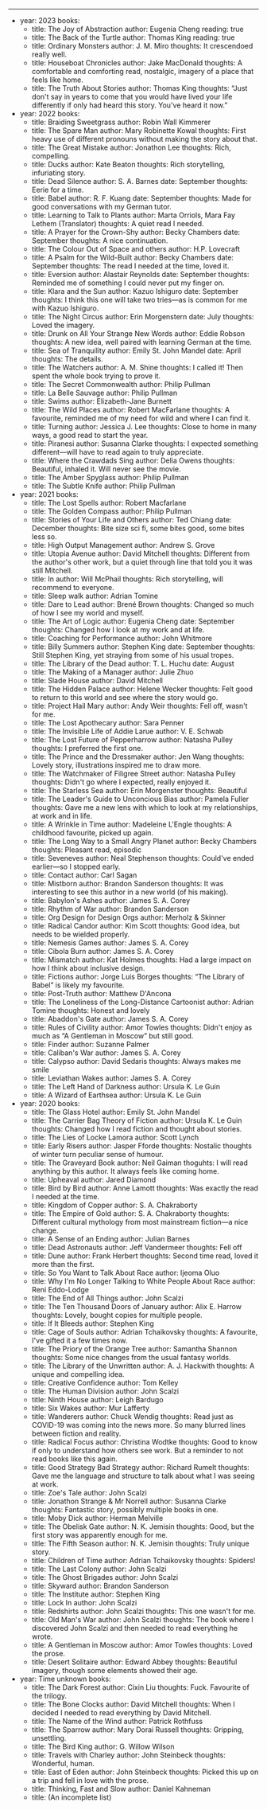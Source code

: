 ---

- year: 2023
  books:
  - title: The Joy of Abstraction
    author: Eugenia Cheng
    reading: true
  - title: The Back of the Turtle
    author: Thomas King
    reading: true
  - title: Ordinary Monsters
    author: J. M. Miro
    thoughts: It crescendoed really well.
  - title: Houseboat Chronicles
    author: Jake MacDonald
    thoughts: A comfortable and comforting read, nostalgic, imagery of a place that feels like home.
  - title: The Truth About Stories
    author: Thomas King
    thoughts: “Just don't say in years to come that you would have lived your life differently if only had heard this story. You've heard it now.”
- year: 2022
  books:
  - title: Braiding Sweetgrass
    author: Robin Wall Kimmerer
  - title: The Spare Man
    author: Mary Robinette Kowal
    thoughts: First heavy use of different pronouns without making the story about that.
  - title: The Great Mistake
    author: Jonathon Lee
    thoughts: Rich, compelling.
  - title: Ducks
    author: Kate Beaton
    thoughts: Rich storytelling, infuriating story.
  - title: Dead Silence
    author: S. A. Barnes
    date: September
    thoughts: Eerie for a time.
  - title: Babel
    author: R. F. Kuang
    date: September
    thoughts: Made for good conversations with my German tutor.
  - title: Learning to Talk to Plants
    author: Marta Orriols, Mara Fay Lethem (Translator)
    thoughts: A quiet read I needed.
  - title: A Prayer for the Crown-Shy
    author: Becky Chambers
    date: September
    thoughts: A nice continuation.
  - title: The Colour Out of Space and others
    author: H.P. Lovecraft
  - title: A Psalm for the Wild-Built
    author: Becky Chambers
    date: September
    thoughts: The read I needed at the time, loved it.
  - title: Eversion
    author: Alastair Reynolds
    date: September
    thoughts: Reminded me of something I could never put my finger on.
  - title: Klara and the Sun
    author: Kazuo Ishiguro
    date: September
    thoughts: I think this one will take two tries—as is common for me with Kazuo Ishiguro.
  - title: The Night Circus
    author: Erin Morgenstern
    date: July
    thoughts: Loved the imagery.
  - title: Drunk on All Your Strange New Words
    author: Eddie Robson
    thoughts: A new idea, well paired with learning German at the time.
  - title: Sea of Tranquility
    author: Emily St. John Mandel
    date: April
    thoughts: The details.
  - title: The Watchers
    author: A. M. Shine
    thoughts: I called it! Then spent the whole book trying to prove it.
  - title: The Secret Commonwealth
    author: Philip Pullman
  - title: La Belle Sauvage
    author: Philip Pullman
  - title: Swims
    author: Elizabeth-Jane Burnett
  - title: The Wild Places
    author: Robert MacFarlane
    thoughts: A favourite, reminded me of my need for wild and where I can find it.
  - title: Turning
    author: Jessica J. Lee
    thoughts: Close to home in many ways, a good read to start the year.
  - title: Piranesi
    author: Susanna Clarke
    thoughts: I expected something different—will have to read again to truly appreciate.
  - title: Where the Crawdads Sing
    author: Delia Owens
    thoughts: Beautiful, inhaled it. Will never see the movie.
  - title: The Amber Spyglass
    author: Philip Pullman
  - title: The Subtle Knife
    author: Philip Pullman
- year: 2021
  books:
  - title: The Lost Spells
    author: Robert Macfarlane
  - title: The Golden Compass
    author: Philip Pullman
  - title: Stories of Your Life and Others
    author: Ted Chiang
    date: December
    thoughts: Bite size sci fi, some bites good, some bites less so.
  - title: High Output Management
    author: Andrew S. Grove
  - title: Utopia Avenue
    author: David Mitchell
    thoughts: Different from the author's other work, but a quiet through line that told you it was still Mitchell.
  - title: In
    author: Will McPhail
    thoughts: Rich storytelling, will recommend to everyone.
  - title: Sleep walk
    author: Adrian Tomine
  - title: Dare to Lead
    author: Brené Brown
    thoughts: Changed so much of how I see my world and myself.
  - title: The Art of Logic
    author: Eugenia Cheng
    date: September
    thoughts: Changed how I look at my work and at life.
  - title: Coaching for Performance
    author: John Whitmore
  - title: Billy Summers
    author: Stephen King
    date: September
    thoughts: Still Stephen King, yet straying from some of his usual tropes.
  - title: The Library of the Dead
    author: T. L. Huchu
    date: August
  - title: The Making of a Manager
    author: Julie Zhuo
  - title: Slade House
    author: David Mitchell
  - title: The Hidden Palace
    author: Helene Wecker
    thoughts: Felt good to return to this world and see where the story would go.
  - title: Project Hail Mary
    author: Andy Weir
    thoughts: Fell off, wasn't for me.
  - title: The Lost Apothecary
    author: Sara Penner
  - title: The Invisible Life of Addie Larue
    author: V. E. Schwab
  - title: The Lost Future of Pepperharrow
    author: Natasha Pulley
    thoughts: I preferred the first one.
  - title: The Prince and the Dressmaker
    author: Jen Wang
    thoughts: Lovely story, illustrations inspired me to draw more.
  - title: The Watchmaker of Filigree Street
    author: Natasha Pulley
    thoughts: Didn't go where I expected, really enjoyed it.
  - title: The Starless Sea
    author: Erin Morgenster
    thoughts: Beautiful
  - title: The Leader's Guide to Unconcious Bias
    author: Pamela Fuller
    thoughts: Gave me a new lens with which to look at my relationships, at work and in life.
  - title: A Wrinkle in Time
    author: Madeleine L'Engle
    thoughts: A childhood favourite, picked up again.
  - title: The Long Way to a Small Angry Planet
    author: Becky Chambers
    thoughts: Pleasant read, episodic
  - title: Seveneves
    author: Neal Stephenson
    thoughts: Could've ended earlier—so I stopped early.
  - title: Contact
    author: Carl Sagan
  - title: Mistborn
    author: Brandon Sanderson
    thoughts: It was interesting to see this author in a new world (of his making).
  - title: Babylon's Ashes
    author: James S. A. Corey
  - title: Rhythm of War
    author: Brandon Sanderson
  - title: Org Design for Design Orgs
    author: Merholz & Skinner
  - title: Radical Candor
    author: Kim Scott
    thoughts: Good idea, but needs to be wielded properly.
  - title: Nemesis Games
    author: James S. A. Corey
  - title: Cibola Burn
    author: James S. A. Corey
  - title: Mismatch
    author: Kat Holmes
    thoughts: Had a large impact on how I think about inclusive design.
  - title: Fictions
    author: Jorge Luis Borges
    thoughts: “The Library of Babel” is likely my favourite.
  - title: Post-Truth
    author: Matthew D'Ancona
  - title: The Loneliness of the Long-Distance Cartoonist
    author: Adrian Tomine
    thoughts: Honest and lovely
  - title: Abaddon's Gate
    author: James S. A. Corey
  - title: Rules of Civility
    author: Amor Towles
    thoughts: Didn't enjoy as much as “A Gentleman in Moscow” but still good.
  - title: Finder
    author: Suzanne Palmer
  - title: Caliban's War
    author: James S. A. Corey
  - title: Calypso
    author: David Sedaris
    thoughts: Always makes me smile
  - title: Leviathan Wakes
    author: James S. A. Corey
  - title: The Left Hand of Darkness
    author: Ursula K. Le Guin
  - title: A Wizard of Earthsea
    author: Ursula K. Le Guin
- year: 2020
  books:
  - title: The Glass Hotel
    author: Emily St. John Mandel
  - title: The Carrier Bag Theory of Fiction
    author: Ursula K. Le Guin
    thoughts: Changed how I read fiction and thought about stories.
  - title: The Lies of Locke Lamora
    author: Scott Lynch
  - title: Early Risers
    author: Jasper Fforde
    thoughts: Nostalic thoughts of winter turn peculiar sense of humour.
  - title: The Graveyard Book
    author: Neil Gaiman
    thoguhts: I will read anything by this author. It always feels like coming home.
  - title: Upheaval
    author: Jared Diamond
  - title: Bird by Bird
    author: Anne Lamott
    thoughts: Was exactly the read I needed at the time.
  - title: Kingdom of Copper
    author: S. A. Chakraborty
  - title: The Empire of Gold
    author: S. A. Chakraborty
    thoughts: Different cultural mythology from most mainstream fiction—a nice change.
  - title: A Sense of an Ending
    author: Julian Barnes
  - title: Dead Astronauts
    author: Jeff Vandermeer
    thoughts: Fell off
  - title: Dune
    author: Frank Herbert
    thoughts: Second time read, loved it more than the first.
  - title: So You Want to Talk About Race
    author: Ijeoma Oluo
  - title: Why I'm No Longer Talking to White People About Race
    author: Reni Eddo-Lodge
  - title: The End of All Things
    author: John Scalzi
  - title: The Ten Thousand Doors of January
    author: Alix E. Harrow
    thoughts: Lovely, bought copies for multiple people.
  - title: If It Bleeds
    author: Stephen King
  - title: Cage of Souls
    author: Adrian Tchaikovsky
    thoughts: A favourite, I've gifted it a few times now.
  - title: The Priory of the Orange Tree
    author: Samantha Shannon
    thoughts: Some nice changes from the usual fantasy worlds.
  - title: The Library of the Unwritten
    author: A. J. Hackwith
    thoughts: A unique and compelling idea.
  - title: Creative Confidence
    author: Tom Kelley
  - title: The Human Division
    author: John Scalzi
  - title: Ninth House
    author: Leigh Bardugo
  - title: Six Wakes
    author: Mur Lafferty
  - title: Wanderers
    author: Chuck Wendig
    thoughts: Read just as COVID-19 was coming into the news more. So many blurred lines between fiction and reality.
  - title: Radical Focus
    author: Christina Wodtke
    thoughts: Good to know if only to understand how others see work. But a reminder to not read books like this again.
  - title: Good Strategy Bad Strategy
    author: Richard Rumelt
    thoughts: Gave me the language and structure to talk about what I was seeing at work.
  - title: Zoe's Tale
    author: John Scalzi
  - title: Jonathon Strange & Mr Norrell
    author: Susanna Clarke
    thoughts: Fantastic story, possibly multiple books in one.
  - title: Moby Dick
    author: Herman Melville
  - title: The Obelisk Gate
    author: N. K. Jemisin
    thoughts: Good, but the first story was apparently enough for me.
  - title: The Fifth Season
    author: N. K. Jemisin
    thoughts: Truly unique story.
  - title: Children of Time
    author: Adrian Tchaikovsky
    thoughts: Spiders!
  - title: The Last Colony
    author: John Scalzi
  - title: The Ghost Brigades
    author: John Scalzi
  - title: Skyward
    author: Brandon Sanderson
  - title: The Institute
    author: Stephen King
  - title: Lock In
    author: John Scalzi
  - title: Redshirts
    author: John Scalzi
    thoughts: This one wasn't for me.
  - title: Old Man's War
    author: John Scalzi
    thoughts: The book where I discovered John Scalzi and then needed to read everything he wrote.
  - title: A Gentleman in Moscow
    author: Amor Towles
    thoughts: Loved the prose.
  - title: Desert Solitaire
    author: Edward Abbey
    thoughts: Beautiful imagery, though some elements showed their age.
- year: Time unknown
  books:
  - title: The Dark Forest
    author: Cixin Liu
    thoughts: Fuck. Favourite of the trilogy.
  - title: The Bone Clocks
    author: David Mitchell
    thoughts: When I decided I needed to read everything by David Mitchell.
  - title: The Name of the Wind
    author: Patrick Rothfuss
  - title: The Sparrow
    author: Mary Dorai Russell
    thoughts: Gripping, unsettling.
  - title: The Bird King
    author: G. Willow Wilson
  - title: Travels with Charley
    author: John Steinbeck
    thoughts: Wonderful, human.
  - title: East of Eden
    author: John Steinbeck
    thoughts: Picked this up on a trip and fell in love with the prose.
  - title: Thinking, Fast and Slow
    author: Daniel Kahneman
  - title: (An incomplete list)
